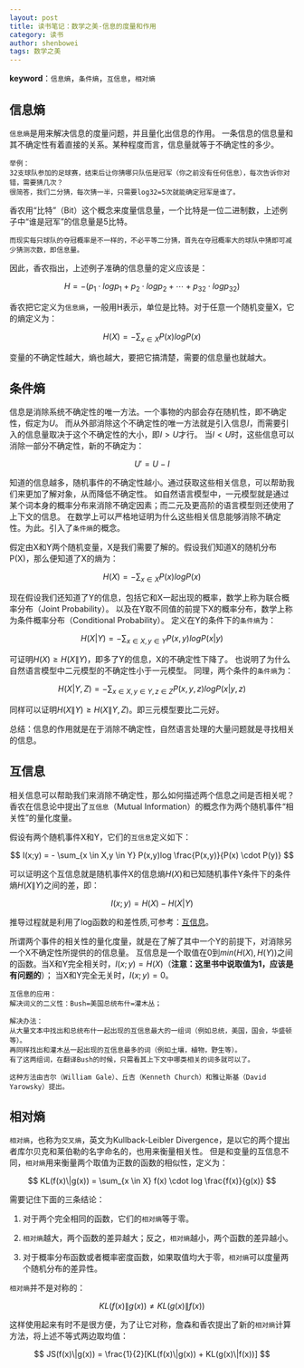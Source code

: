 ```yaml
---
layout: post
title: 读书笔记：数学之美-信息的度量和作用
category: 读书
author: shenbowei
tags: 数学之美
---
```


**keyword**：`信息熵`，`条件熵`，`互信息`，`相对熵`

## 信息熵

`信息熵`是用来解决信息的度量问题，并且量化出信息的作用。
一条信息的信息量和其不确定性有着直接的关系。某种程度而言，信息量就等于不确定性的多少。

```
举例：
32支球队参加的足球赛，结束后让你猜哪只队伍是冠军（你之前没有任何信息），每次告诉你对错，需要猜几次？
很简答，我们二分猜，每次猜一半，只需要log32=5次就能确定冠军是谁了。
```

香农用“比特”（Bit）这个概念来度量信息量，一个比特是一位二进制数，上述例子中“谁是冠军”的信息量是5比特。

```
而现实每只球队的夺冠概率是不一样的，不必平等二分猜，首先在夺冠概率大的球队中猜即可减少猜测次数，即信息量。
```

因此，香农指出，上述例子准确的信息量的定义应该是：

$$
H = -(p_1 \cdot logp_1 + p_2 \cdot logp_2 + \cdots + p_32 \cdot logp_32)
$$

香农把它定义为`信息熵`，一般用H表示，单位是比特。对于任意一个随机变量X，它的熵定义为：

$$
H(X) = - \sum_{x \in X} P(x)logP(x)
$$

变量的不确定性越大，熵也越大，要把它搞清楚，需要的信息量也就越大。

## 条件熵

信息是消除系统不确定性的唯一方法。一个事物的内部会存在随机性，即不确定性，假定为$U$。
而从外部消除这个不确定性的唯一方法就是引入信息$I$，而需要引入的信息量取决于这个不确定性的大小，即$I>U$才行。
当$I<U$时，这些信息可以消除一部分不确定性，新的不确定为：

$$
U' = U-I
$$

知道的信息越多，随机事件的不确定性越小。通过获取这些相关信息，可以帮助我们来更加了解对象，从而降低不确定性。
如自然语言模型中，一元模型就是通过某个词本身的概率分布来消除不确定因素；而二元及更高阶的语言模型则还使用了上下文的信息。
在数学上可以严格地证明为什么这些相关信息能够消除不确定性。为此。引入了`条件熵`的概念。

假定由X和Y两个随机变量，X是我们需要了解的。假设我们知道X的随机分布P(X)，那么便知道了X的熵为：

$$
H(X) = - \sum_{x \in X} P(x)logP(x)
$$

现在假设我们还知道了Y的信息，包括它和X一起出现的概率，数学上称为联合概率分布（Joint Probability）。
以及在Y取不同值的前提下X的概率分布，数学上称为条件概率分布（Conditional Probability）。
定义在Y的条件下的`条件熵`为：

$$
H(X|Y) = - \sum_{x \in X,y \in Y} P(x,y)logP(x|y)
$$

可证明$H(X) \ge H(X\|Y)$，即多了Y的信息，X的不确定性下降了。
也说明了为什么自然语言模型中二元模型的不确定性小于一元模型。
同理，两个条件的`条件熵`为：

$$
H(X|Y,Z) = - \sum_{x \in X,y \in Y, z \in Z} P(x,y,z)logP(x|y,z)
$$

同样可以证明$H(X\|Y) \ge H(X\|Y,Z)$。即三元模型要比二元好。

总结：信息的作用就是在于消除不确定性，自然语言处理的大量问题就是寻找相关的信息。

## 互信息

相关信息可以帮助我们来消除不确定性，那么如何描述两个信息之间是否相关呢？
香农在信息论中提出了`互信息`（Mutual Information）的概念作为两个随机事件“相关性”的量化度量。

假设有两个随机事件X和Y，它们的`互信息`定义如下：

$$
I(x;y) = - \sum_{x \in X,y \in Y} P(x,y)log \frac{P(x,y)}{P(x) \cdot P(y)}
$$

可以证明这个互信息就是随机事件X的信息熵$H(X)$和已知随机事件Y条件下的条件熵$H(X\|Y)$之间的差，即：

$$
I(x;y) = H(X) - H(X|Y)
$$

推导过程就是利用了log函数的和差性质,可参考：[互信息](http://baike.baidu.com/item/互信息 "跳转")。

所谓两个事件的相关性的量化度量，就是在了解了其中一个Y的前提下，对消除另一个X不确定性所提供的的信息量。
互信息是一个取值在0到$min(H(X),H(Y))$之间的函数。当X和Y完全相关时，$I(x;y) = H(X)$（**注意：这里书中说取值为1，应该是有问题的**）；
当X和Y完全无关时，$I(x;y) = 0$。

```
互信息的应用：
解决词义的二义性：Bush=美国总统布什=灌木丛；

解决办法：
从大量文本中找出和总统布什一起出现的互信息最大的一组词（例如总统，美国，国会，华盛顿等）。
再同样找出和灌木丛一起出现的互信息最多的词（例如土壤，植物，野生等）。
有了这两组词，在翻译Bush的时候，只需看其上下文中哪类相关的词多就可以了。

这种方法由吉尔（William Gale）、丘吉（Kenneth Church）和雅让斯基（David Yarowsky）提出。
```

## 相对熵

`相对熵`，也称为`交叉熵`，英文为Kullback-Leibler Divergence，是以它的两个提出者库尔贝克和莱伯勒的名字命名的，也用来衡量相关性。
但是和变量的互信息不同，`相对熵`用来衡量两个取值为正数的函数的相似性，定义为：

$$
KL(f(x)\|g(x)) = \sum_{x \in X} f(x) \cdot log \frac{f(x)}{g(x)}
$$

需要记住下面的三条结论：

1. 对于两个完全相同的函数，它们的`相对熵`等于零。

2. `相对熵`越大，两个函数的差异越大；反之，`相对熵`越小，两个函数的差异越小。

3. 对于概率分布函数或者概率密度函数，如果取值均大于零，`相对熵`可以度量两个随机分布的差异性。

`相对熵`并不是对称的：

$$
KL(f(x)\|g(x)) \ne KL(g(x)\|f(x))
$$

这样使用起来有时不是很方便，为了让它对称，詹森和香农提出了新的`相对熵`计算方法，将上述不等式两边取均值：

$$
JS(f(x)\|g(x)) = \frac{1}{2}[KL(f(x)\|g(x)) + KL(g(x)\|f(x))]
$$
